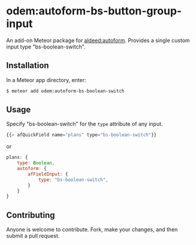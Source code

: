 odem:autoform-bs-button-group-input
=========================

An add-on Meteor package for [aldeed:autoform](https://github.com/Meteor-Community-Packages/meteor-autoform). Provides a single custom input type "bs-boolean-switch".


## Installation

In a Meteor app directory, enter:

```bash
$ meteor add odem:autoform-bs-boolean-switch
```

## Usage

Specify "bs-boolean-switch" for the `type` attribute of any input.

```js
{{> afQuickField name="plans" type="bs-boolean-switch"}}
```

or

```js
plans: {
    type: Boolean,
    autoform: {
        afFieldInput: {
            type: "bs-boolean-switch",
        }
    }
}
```

## Contributing

Anyone is welcome to contribute. Fork, make your changes, and then submit a pull request.